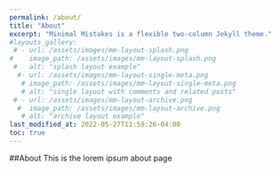 ```yaml
---
permalink: /about/
title: "About"
excerpt: "Minimal Mistakes is a flexible two-column Jekyll theme."
#layouts_gallery:
 # - url: /assets/images/mm-layout-splash.png
#    image_path: /assets/images/mm-layout-splash.png
 #   alt: "splash layout example"
  #- url: /assets/images/mm-layout-single-meta.png
   # image_path: /assets/images/mm-layout-single-meta.png
   # alt: "single layout with comments and related posts"
 # - url: /assets/images/mm-layout-archive.png
  #  image_path: /assets/images/mm-layout-archive.png
   # alt: "archive layout example"
last_modified_at: 2022-05-27T11:59:26-04:00
toc: true
---
```


##About
This is the lorem ipsum about page 
